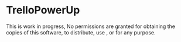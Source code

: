 # TrelloPowerUp
This is work in progress, 
No permissions are granted for obtaining the copies of this software, to distribute, use , or for any purpose. 

